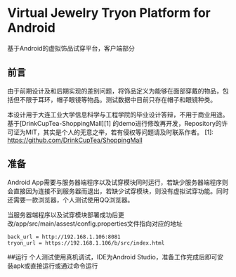 # Virtual Jewelry Tryon Platform for Android

基于Android的虚拟饰品试穿平台，客户端部分
## 前言
由于前期设计及和后期实现的差别问题，将饰品定义为能够在面部穿戴的物品，包括但不限于耳环，帽子眼镜等物品。测试数据中目前只存在帽子和眼镜种类。

本设计用于大连工业大学信息科学与工程学院的毕业设计答辩，不用于商业用途。基于[DrinkCupTea-ShoppingMall][1] 的demo进行修改再开发，Repository的许可证为MIT，其实是个人的无意之举，若有侵权等问题请及时联系作者。
[1]: https://github.com/DrinkCupTea/ShoppingMall



## 准备
Android App需要与服务器端程序以及试穿模块同时运行，若缺少服务器端程序则会直接因为连接不到服务器而退出，若缺少试穿模块，则没有虚拟试穿功能。同时还需要一款浏览器，个人测试使用QQ浏览器。

当服务器端程序以及试穿模块部署成功后更改/app/src/main/assest/config.properties文件指向对应的地址
```
back_url = http://192.168.1.106:8081
tryon_url = https://192.168.1.106/b/src/index.html
```
##运行
个人测试使用真机调试，IDE为Android Studio，准备工作完成后即可安装apk或直接运行或通过命令运行